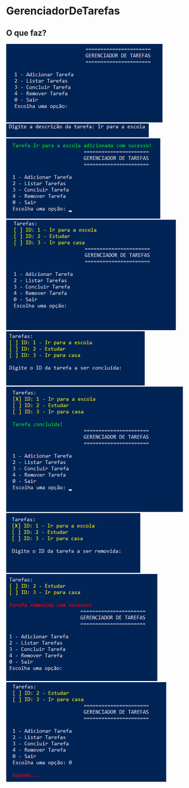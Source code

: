 # **GerenciadorDeTarefas**

## O que faz?

<img src="img/img1.png">
<img src="img/img2.png">
<img src="img/img3.png">
<img src="img/img4.png">
<img src="img/img5.png">
<img src="img/img6.png">
<img src="img/img7.png">
<img src="img/img8.png">
<img src="img/img9.png">